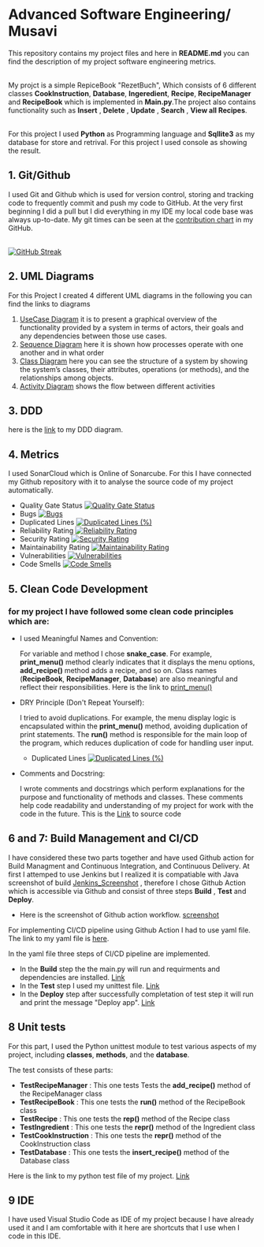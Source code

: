 # Advanced Software Engineering/ Musavi
This repository contains my project files and here in **README.md** you can find the description of my project software engineering metrics.<br><br>

My projct is a simple RepiceBook "RezetBuch", Which consists of 6 different classes **CookInstruction**, **Database**, **Ingeredient**, **Recipe**, **RecipeManager** and **RecipeBook** which is implemented in **Main.py**.The project also contains functionality such as **Insert** , **Delete** , **Update** , **Search** , **View all Recipes**.<br><br>


For this project I used **Python** as Programming language and **Sqllite3** as my database for store and retrival. For this project I used console as showing the result.<br>


## 1. Git/Github 
I used Git and Github which is used for version control, storing and tracking code to frequently commit and push my code to GitHub. At the very first beginning I did a pull but I did everything in my IDE my local code base was always up-to-date. My git times can be seen at the [contribution chart](https://github.com/semmusavi?tab=overview&from=2024-03-01&to=2024-03-01) in my GitHub.<br><br>

[![GitHub Streak](https://github-readme-streak-stats.herokuapp.com/?user=semmusavi&theme=cobalt)](https://github.com/semmusavi/st_project)  

## 2. UML Diagrams
For this Project I created 4 different UML diagrams in the following you can find the links to diagrams <br>
  1. [UseCase Diagram](https://github.com/semmusavi/st_project/blob/main/UML/Usecase_Diagram.png) it is to present a graphical overview of the functionality provided by a system in terms of actors, their goals and any dependencies between those use cases.<br>
  2. [Sequence Diagram](https://github.com/semmusavi/st_project/blob/main/UML/Sequence_Diagram.png) here it is shown how processes operate with one another and in what order <br>
  3. [Class Diagram](https://github.com/semmusavi/st_project/blob/main/UML/Class_Diagram.png) here you can see the structure of a system by showing the system’s classes, their attributes, operations (or methods), and the relationships among objects.<br>
  4. [Activity Diagram](https://github.com/semmusavi/st_project/blob/main/UML/Activity_diagram.png) shows the flow between different activities<br>

## 3. DDD 
here is the [link](https://github.com/semmusavi/st_project/blob/main/UML/DDD.png) to my DDD diagram.<br>

## 4. Metrics
I used SonarCloud which is Online of Sonarcube. For this I have connected my Github repository with it to analyse the source code of my project automatically. 
* Quality Gate Status  [![Quality Gate Status](https://sonarcloud.io/api/project_badges/measure?project=semmusavi_st_project&metric=alert_status)](https://sonarcloud.io/summary/new_code?id=semmusavi_st_project)<br>
* Bugs [![Bugs](https://sonarcloud.io/api/project_badges/measure?project=semmusavi_st_project&metric=bugs)](https://sonarcloud.io/summary/new_code?id=semmusavi_st_project)<br>
* Duplicated Lines [![Duplicated Lines (%)](https://sonarcloud.io/api/project_badges/measure?project=semmusavi_st_project&metric=duplicated_lines_density)](https://sonarcloud.io/summary/new_code?id=semmusavi_st_project)<br>
* Reliability Rating [![Reliability Rating](https://sonarcloud.io/api/project_badges/measure?project=semmusavi_st_project&metric=reliability_rating)](https://sonarcloud.io/summary/new_code?id=semmusavi_st_project)<br>
* Security Rating [![Security Rating](https://sonarcloud.io/api/project_badges/measure?project=semmusavi_st_project&metric=security_rating)](https://sonarcloud.io/summary/new_code?id=semmusavi_st_project)<br>
* Maintainability Rating [![Maintainability Rating](https://sonarcloud.io/api/project_badges/measure?project=semmusavi_st_project&metric=sqale_rating)](https://sonarcloud.io/summary/new_code?id=semmusavi_st_project)<br>
* Vulnerabilities [![Vulnerabilities](https://sonarcloud.io/api/project_badges/measure?project=semmusavi_st_project&metric=vulnerabilities)](https://sonarcloud.io/summary/new_code?id=semmusavi_st_project)<br>
* Code Smells [![Code Smells](https://sonarcloud.io/api/project_badges/measure?project=semmusavi_st_project&metric=code_smells)](https://sonarcloud.io/summary/new_code?id=semmusavi_st_project)<br>

## 5. Clean Code Development

### for my project I have followed some clean code principles which are:

* I used Meaningful Names and Convention:
  
  For variable and method I chose **snake_case**. For example, **print_menu()** method clearly indicates that it displays the menu options, **add_recipe()**    method adds a recipe, and so on.
  Class names (**RecipeBook**, **RecipeManager**, **Database**) are also meaningful and reflect their responsibilities. Here is the link to [print_menu()](https://github.com/semmusavi/st_project/blob/95d258075b90e35871d0dc9a3dfd98fcd32d3037/main.py#L11)
  
* DRY Principle (Don't Repeat Yourself):
  
  I tried to avoid duplications.  For example, the menu display logic is encapsulated within the **print_menu()** method, avoiding duplication of print 
  statements. The **run()** method is responsible for the main loop of the program, which reduces duplication of code for handling user input.

  * Duplicated Lines [![Duplicated Lines (%)](https://sonarcloud.io/api/project_badges/measure?project=semmusavi_st_project&metric=duplicated_lines_density)](https://sonarcloud.io/summary/new_code?id=semmusavi_st_project)<br>

* Comments and Docstring:

  I wrote comments and docstrings which perform  explanations for the purpose and functionality of methods and classes. These comments help code readability   and understanding of my project for work with the code in the future. This is the [Link](https://github.com/semmusavi/st_project/blob/95d258075b90e35871d0dc9a3dfd98fcd32d3037/main.py#L7) to source code

## 6 and 7:  Build Management and CI/CD
I have considered these two parts together and have used Github action for Build Managment and Continuous Integration, and Continuous Delivery. At first I attemped to use Jenkins but I realized it is compatiable with Java screenshot of build [Jenkins_Screenshot](https://github.com/semmusavi/st_project/blob/main/jenkins_maven_build.png) , therefore I chose Github Action which is accessible via Github and consist of three steps **Build** , **Test** and **Deploy**.

* Here is the screenshot of Github action workflow. [screenshot](https://github.com/semmusavi/st_project/blob/main/Github_Action_workflow.png)

For implementing CI/CD pipeline using Github Action I had to use yaml file. The link to my yaml file is [here](https://github.com/semmusavi/st_project/blob/main/.github/workflows/python-app.yml). 

In the yaml file three steps of CI/CD pipeline are implemented. 
* In the **Build** step the the main.py will run and requirments and dependencies are installed. [Link](https://github.com/semmusavi/st_project/blob/main/Build_Step.png)
* In the **Test** step I used my unittest file. [Link](https://github.com/semmusavi/st_project/blob/main/Test_Step.png)
* In the **Deploy** step after successfully completation of test step it will run and print the message "Deploy app". [Link](https://github.com/semmusavi/st_project/blob/main/Deploy_Step.png)

## 8 Unit tests

For this part, I used the Python unittest module to test various aspects of my project, including **classes**, **methods**, and the **database**.

The test consists of these parts: 
*  **TestRecipeManager** : This one tests Tests the **add_recipe()** method of the RecipeManager class 
*  **TestRecipeBook** : This one tests the **run()** method of the RecipeBook class 
*  **TestRecipe** : This one tests the **__rep__()** method of the Recipe class 
*  **TestIngredient** : This one tests the **__repr__()** method of the Ingredient class
*  **TestCookInstruction** : This one tests the **__repr__()** method of the CookInstruction class
*  **TestDatabase** : This one tests the **insert_recipe()** method of the Database class

Here is the link to my python test file of my project. [Link](https://github.com/semmusavi/st_project/blob/main/test_recipe_book.py)

## 9 IDE 
I have used Visual Studio Code as IDE of my project because I have already used it and I am comfortable with it here are shortcuts that I use when I code in this IDE. 



